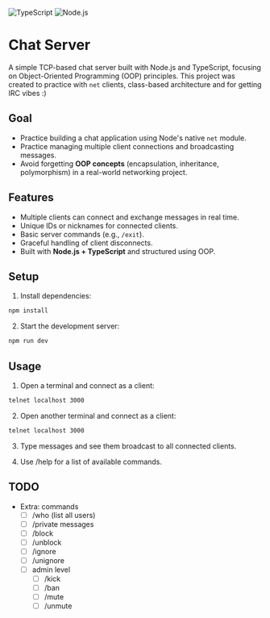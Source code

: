 ![TypeScript](https://img.shields.io/badge/TypeScript-3178C6?style=for-the-badge&logo=typescript&logoColor=white) ![Node.js](https://img.shields.io/badge/Node.js-339933?style=for-the-badge&logo=node.js&logoColor=white)

# Chat Server

A simple TCP-based chat server built with Node.js and TypeScript, focusing on Object-Oriented Programming (OOP) principles. This project was created to practice with `net` clients, class-based architecture and for getting IRC vibes :)

## Goal

- Practice building a chat application using Node's native `net` module.
- Practice managing multiple client connections and broadcasting messages.
- Avoid forgetting **OOP concepts** (encapsulation, inheritance, polymorphism) in a real-world networking project.

## Features

- Multiple clients can connect and exchange messages in real time.
- Unique IDs or nicknames for connected clients.
- Basic server commands (e.g., `/exit`).
- Graceful handling of client disconnects.
- Built with **Node.js + TypeScript** and structured using OOP.

## Setup

1. Install dependencies:

```bash
npm install
```

2. Start the development server:

```bash
npm run dev
```

## Usage

1. Open a terminal and connect as a client:

```bash
telnet localhost 3000
```

2. Open another terminal and connect as a client:

```bash
telnet localhost 3000
```

3. Type messages and see them broadcast to all connected clients.

4. Use /help for a list of available commands.

## TODO

- Extra: commands
  - [ ] /who (list all users)
  - [ ] /private messages
  - [ ] /block
  - [ ] /unblock
  - [ ] /ignore
  - [ ] /unignore
  - [ ] admin level
    - [ ] /kick
    - [ ] /ban
    - [ ] /mute
    - [ ] /unmute
